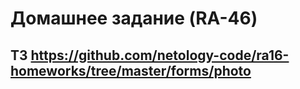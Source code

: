 # Домашнее задание (RA-46)

## ТЗ https://github.com/netology-code/ra16-homeworks/tree/master/forms/photo
